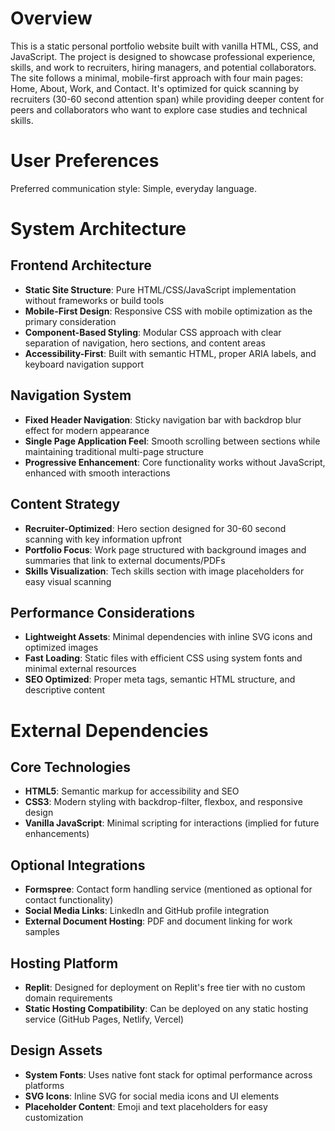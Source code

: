 # Overview

This is a static personal portfolio website built with vanilla HTML, CSS, and JavaScript. The project is designed to showcase professional experience, skills, and work to recruiters, hiring managers, and potential collaborators. The site follows a minimal, mobile-first approach with four main pages: Home, About, Work, and Contact. It's optimized for quick scanning by recruiters (30-60 second attention span) while providing deeper content for peers and collaborators who want to explore case studies and technical skills.

# User Preferences

Preferred communication style: Simple, everyday language.

# System Architecture

## Frontend Architecture
- **Static Site Structure**: Pure HTML/CSS/JavaScript implementation without frameworks or build tools
- **Mobile-First Design**: Responsive CSS with mobile optimization as the primary consideration
- **Component-Based Styling**: Modular CSS approach with clear separation of navigation, hero sections, and content areas
- **Accessibility-First**: Built with semantic HTML, proper ARIA labels, and keyboard navigation support

## Navigation System
- **Fixed Header Navigation**: Sticky navigation bar with backdrop blur effect for modern appearance
- **Single Page Application Feel**: Smooth scrolling between sections while maintaining traditional multi-page structure
- **Progressive Enhancement**: Core functionality works without JavaScript, enhanced with smooth interactions

## Content Strategy
- **Recruiter-Optimized**: Hero section designed for 30-60 second scanning with key information upfront
- **Portfolio Focus**: Work page structured with background images and summaries that link to external documents/PDFs
- **Skills Visualization**: Tech skills section with image placeholders for easy visual scanning

## Performance Considerations
- **Lightweight Assets**: Minimal dependencies with inline SVG icons and optimized images
- **Fast Loading**: Static files with efficient CSS using system fonts and minimal external resources
- **SEO Optimized**: Proper meta tags, semantic HTML structure, and descriptive content

# External Dependencies

## Core Technologies
- **HTML5**: Semantic markup for accessibility and SEO
- **CSS3**: Modern styling with backdrop-filter, flexbox, and responsive design
- **Vanilla JavaScript**: Minimal scripting for interactions (implied for future enhancements)

## Optional Integrations
- **Formspree**: Contact form handling service (mentioned as optional for contact functionality)
- **Social Media Links**: LinkedIn and GitHub profile integration
- **External Document Hosting**: PDF and document linking for work samples

## Hosting Platform
- **Replit**: Designed for deployment on Replit's free tier with no custom domain requirements
- **Static Hosting Compatibility**: Can be deployed on any static hosting service (GitHub Pages, Netlify, Vercel)

## Design Assets
- **System Fonts**: Uses native font stack for optimal performance across platforms
- **SVG Icons**: Inline SVG for social media icons and UI elements
- **Placeholder Content**: Emoji and text placeholders for easy customization